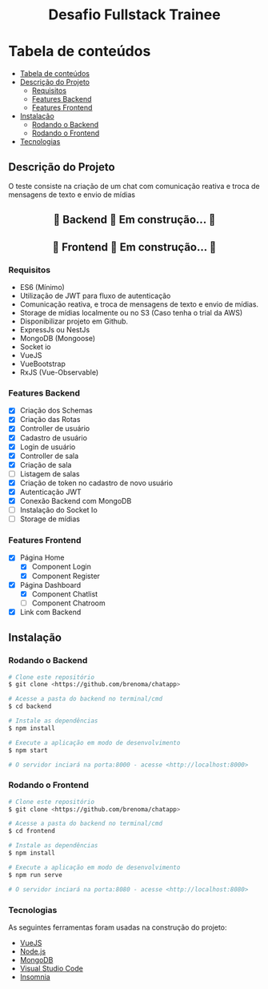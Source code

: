 <h1 align="center">Desafio Fullstack Trainee</h1>

Tabela de conteúdos
=================
<!--ts-->
   * [Tabela de conteúdos](#tabela-de-conteúdos)
   * [Descrição do Projeto](#descrição-do-projeto)
      * [Requisitos](#requisitos)
      * [Features Backend](#features-backend)
      * [Features Frontend](#features-backend)
   * [Instalação](#instalação)
      * [Rodando o Backend](#rodando-o-backend)
      * [Rodando o Frontend](#rodando-o-frontend)
   * [Tecnologias](#tecnologias)
<!--te-->

## Descrição do Projeto

<p align="left">O teste consiste na criação de um chat com comunicação reativa e troca de mensagens de texto e envio de mídias</p>

<h2 align="center"> 
	🚧  Backend 🚀 Em construção...  🚧
</h4>

<h2 align="center"> 
	🚧  Frontend 🚀 Em construção...  🚧
</h4>

### Requisitos

- ES6 (Mínimo)
- Utilização de JWT para fluxo de autenticação
- Comunicação reativa, e troca de mensagens de texto e envio de mídias.
- Storage de mídias localmente ou no S3 (Caso tenha o trial da AWS)
- Disponibilizar projeto em Github.
- ExpressJs ou NestJs
- MongoDB (Mongoose)
- Socket io
- VueJS
- VueBootstrap
- RxJS (Vue-Observable)

### Features Backend

- [x] Criação dos Schemas
- [x] Criação das Rotas
- [x] Controller de usuário
- [x] Cadastro de usuário
- [x] Login de usuário
- [x] Controller de sala
- [x] Criação de sala
- [ ] Listagem de salas
- [x] Criação de token no cadastro de novo usuário
- [x] Autenticação JWT
- [x] Conexão Backend com MongoDB
- [ ] Instalação do Socket Io
- [ ] Storage de mídias

### Features Frontend

- [x] Página Home
   - [x] Component Login
   - [x] Component Register
- [x] Página Dashboard
   - [x] Component Chatlist
   - [ ] Component Chatroom
- [x] Link com Backend

## Instalação


### Rodando o Backend


```bash
# Clone este repositório
$ git clone <https://github.com/brenoma/chatapp>

# Acesse a pasta do backend no terminal/cmd
$ cd backend

# Instale as dependências
$ npm install

# Execute a aplicação em modo de desenvolvimento
$ npm start

# O servidor inciará na porta:8000 - acesse <http://localhost:8000>
```

### Rodando o Frontend


```bash
# Clone este repositório
$ git clone <https://github.com/brenoma/chatapp>

# Acesse a pasta do backend no terminal/cmd
$ cd frontend

# Instale as dependências
$ npm install

# Execute a aplicação em modo de desenvolvimento
$ npm run serve

# O servidor inciará na porta:8080 - acesse <http://localhost:8080>
```

### Tecnologias

As seguintes ferramentas foram usadas na construção do projeto:

- [VueJS](https://vuejs.org/)
- [Node.js](https://nodejs.org/en/)
- [MongoDB](https://www.mongodb.com/)
- [Visual Studio Code](https://code.visualstudio.com/)
- [Insomnia](https://insomnia.rest)


